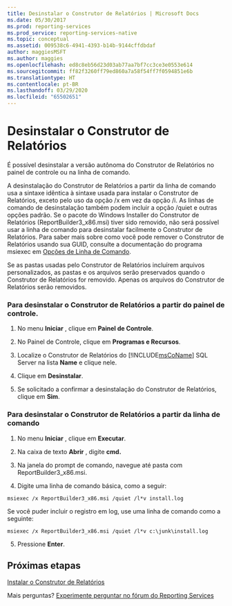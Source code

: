 ```yaml
---
title: Desinstalar o Construtor de Relatórios | Microsoft Docs
ms.date: 05/30/2017
ms.prod: reporting-services
ms.prod_service: reporting-services-native
ms.topic: conceptual
ms.assetid: 009538c6-4941-4393-b14b-9144cffdbdaf
author: maggiesMSFT
ms.author: maggies
ms.openlocfilehash: ed8c8eb56d23d03ab77aa7bf7cc3ce3e0553e614
ms.sourcegitcommit: ff82f3260ff79ed860a7a58f54ff7f0594851e6b
ms.translationtype: HT
ms.contentlocale: pt-BR
ms.lasthandoff: 03/29/2020
ms.locfileid: "65502651"
---
```

# <a name="uninstall-report-builder"></a>Desinstalar o Construtor de Relatórios

É possível desinstalar a versão autônoma do Construtor de Relatórios no painel de controle ou na linha de comando.

A desinstalação do Construtor de Relatórios a partir da linha de comando usa a sintaxe idêntica à sintaxe usada para instalar o Construtor de Relatórios, exceto pelo uso da opção /x em vez da opção /i. As linhas de comando de desinstalação também podem incluir a opção /quiet e outras opções padrão. Se o pacote do Windows Installer do Construtor de Relatórios (ReportBuilder3_x86.msi) tiver sido removido, não será possível usar a linha de comando para desinstalar facilmente o Construtor de Relatórios. Para saber mais sobre como você pode remover o Construtor de Relatórios usando sua GUID, consulte a documentação do programa msiexec em [Opções de Linha de Comando](/windows/desktop/Msi/command-line-options).  

Se as pastas usadas pelo Construtor de Relatórios incluírem arquivos personalizados, as pastas e os arquivos serão preservados quando o Construtor de Relatórios for removido. Apenas os arquivos do Construtor de Relatórios serão removidos.  

### <a name="to-uninstall-report-builder-from-the-control-panel"></a>Para desinstalar o Construtor de Relatórios a partir do painel de controle.

1.  No menu **Iniciar** , clique em **Painel de Controle**.  
  
2.  No Painel de Controle, clique em **Programas e Recursos**.  
  
3.  Localize o Construtor de Relatórios do [!INCLUDE[msCoName](../../includes/msconame-md.md)] SQL Server na lista **Name** e clique nele.  
  
4.  Clique em **Desinstalar**.  
  
5.  Se solicitado a confirmar a desinstalação do Construtor de Relatórios, clique em **Sim**.  
  
### <a name="to-uninstall-report-builder-from-the-command-line"></a>Para desinstalar o Construtor de Relatórios a partir da linha de comando  
  
1.  No menu **Iniciar** , clique em **Executar**.  
  
2.  Na caixa de texto **Abrir** , digite **cmd.**  
  
3.  Na janela do prompt de comando, navegue até pasta com ReportBuilder3_x86.msi.  
  
4.  Digite uma linha de comando básica, como a seguir:  
  
 `msiexec /x ReportBuilder3_x86.msi /quiet /l*v install.log`  
  
 Se você puder incluir o registro em log, use uma linha de comando como a seguinte:  
  
 `msiexec /x ReportBuilder3_x86.msi /quiet /l*v c:\junk\install.log`  
  
5.  Pressione **Enter**.  

## <a name="next-steps"></a>Próximas etapas

[Instalar o Construtor de Relatórios](../../reporting-services/install-windows/install-report-builder.md)  

Mais perguntas? [Experimente perguntar no fórum do Reporting Services](https://go.microsoft.com/fwlink/?LinkId=620231)
